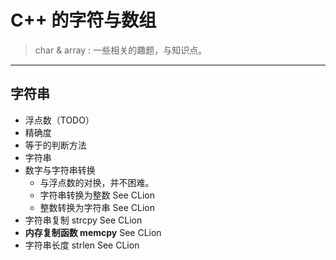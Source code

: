 # C++ 的字符与数组

> char & array : 一些相关的趣题，与知识点。

---

## 字符串

- 浮点数（TODO）
- 精确度
- 等于的判断方法
- 字符串
- 数字与字符串转换
    - 与浮点数的对换，并不困难。
    - 字符串转换为整数
        See CLion
    - 整数转换为字符串
        See CLion
- 字符串复制 strcpy
    See CLion
- __内存复制函数 memcpy__
    See CLion
- 字符串长度 strlen
    See CLion
